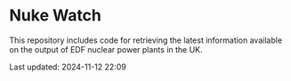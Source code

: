 # Nuke Watch

This repository includes code for retrieving the latest information available on the output of EDF nuclear power plants in the UK.

Last updated: 2024-11-12 22:09